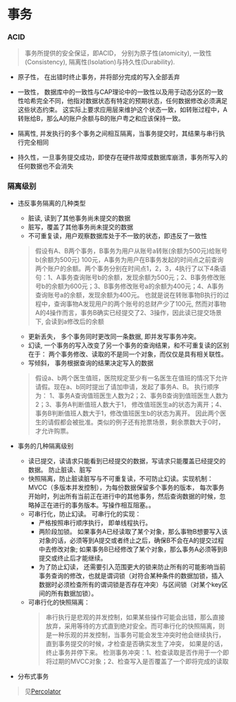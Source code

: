 # 事务

### ACID

> 事务所提供的安全保证，即ACID， 分别为原子性(atomicity), 一致性(Consistency), 隔离性(Isolation)与持久性(Durability).

* 原子性， 在出错时终止事务，并将部分完成的写入全部丢弃

* 一致性， 数据库中的一致性与CAP理论中的一致性以及用于动态分区的一致性哈希完全不同，他指对数据状态有特定的预期状态，任何数据修改必须满足这些状态约束。 这实际上要求应用层来维护这个状态一致，如转账过程中，A转账给B，那么A的账户余额与B的账户粤之和应该保持一致。

* 隔离性, 并发执行的多个事务之间相互隔离，当事务提交时，其结果与串行执行完全相同
* 持久性，一旦事务提交成功，即使存在硬件故障或数据库崩溃，事务所写入的任何数据也不会消失

### 隔离级别

* 违反事务隔离的几种类型
  * 脏读, 读到了其他事务尚未提交的数据
  * 脏写，覆盖了其他事务尚未提交的数据
  * 不可重复读，用户观察数据库处于不一致的状态，即违反了一致性
  > 假设有A、B两个事务，B事务为用户从账号a转账(余额为500元)给账号b(余额为500元) 100元，A事务为用户在B事务发起的时间点之前查询两个账户的余额。两个事务分别在时间点1，2，3，4执行了以下4条语句：1、A事务查询账号b的余额，发现余额为500元；2、B事务修改账号b的余额为600元；3、B事务修改账号a的余额为400元；4、A事务查询账号a的余额，发现余额为400元。 也就是说在转账事物B执行的过程中，查询事物A发现用户的两个账号的总财产少了100元, 然而对事物A的4操作而言，事务B确实已经提交了2、3操作，因此读已提交场景下, 会读到a修改后的余额
  * 更新丢失， 多个事务同时更改同一条数据, 即并发写事务冲突。
  * 幻读, 一个事务的写入改变了另一个事务的查询结果，和不可重复读的区别在于： 两个事务修改、读取的不是同一个对象，而仅仅是具有相关联性。
  * 写倾斜， 事务根据查询的结果决定写入的数据
  > 假设a、b两个医生值班，医院规定至少有一名医生在值班的情况下允许请假。现在a、b同时提出了请加申请，发起了事务A、B。 执行顺序为： 1、事务A查询值班医生人数为2；2、事务B查询到值班医生人数为2；3、事务A判断值班人数大于1， 修改值班医生a的状态为离开；4、事务B判断值班人数大于1，修改值班医生b的状态为离开。 因此两个医生的请假都会被批准。类似的例子还有抢票场景，剩余票数大于0时，才允许购票。

* 事务的几种隔离级别
  * 读已提交，读请求只能看到已经提交的数据，写请求只能覆盖已经提交的数据。 防止脏读、脏写
  * 快照隔离，防止脏读脏写与不可重复读，不可防止幻读。实现机制： MVCC（多版本并发控制），为每份数据保留多个事务的版本， 每次事务开始时，列出所有当前正在进行中的其他事务，然后查询数据的时候，忽略掉正在进行的事务版本。写操作相互阻塞。。
  * 可串行化，防止幻读。 可串行化的实现：
    * 严格按照串行顺序执行， 即单线程执行。
    * 两阶段加锁。 如果事务A已经读取了某个对象，那么事物B想要写入该对象的话，必须等到A提交或者终止之后，确保B不会在A的提交过程中去修改对象; 如果事务B已经修改了某个对象，那么事务A必须等到B提交或终止后才能继续。
    * 为了防止幻读， 还需要引入范围更大的锁来防止所有的可能影响当前事务查询的修改，也就是谓词锁（对符合某种条件的数据加锁，插入数据时必须检查所有的谓词锁是否存在冲突）与区间锁（对某个key区间的所有数据加锁）。
  * 可串行化的快照隔离：
    > 串行执行是悲观的并发控制，如果某些操作可能会出错，那么直接放弃，采用等待的方式直到绝对安全。而可串行化的快照隔离，则是一种乐观的并发控制，当事务可能会发生冲突时他会继续执行，直到事务提交的时候，才检查是否确实发生了冲突， 如果是的话，终止事务并停下来。 
    > 检测事务冲突：1、检查读取是否作用于一个即将过期的MVCC对象；2、检查写入是否覆盖了一个即将完成的读取
    
* 分布式事务
> 见[Percolator](/papers/percolator.md)
